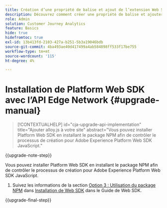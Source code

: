 ```yaml
---
title: Création d’une propriété de balise et ajout de l’extension Web SDK
description: Découvrez comment créer une propriété de balise et ajouter l’extension Web SDK
role: Admin
solution: Customer Journey Analytics
feature: Basics
hide: true
hidefromtoc: true
exl-id: 13b413fd-2103-427a-b251-5b3a19046bdb
source-git-commit: 4ba493ae40d417499a4ab584898ff533f17be755
workflow-type: tm+mt
source-wordcount: '115'
ht-degree: 4%

---
```


# Installation de Platform Web SDK avec l’API Edge Network {#upgrade-manual}

<!-- markdownlint-disable MD034 -->

>[!CONTEXTUALHELP]
>id="cja-upgrade-api-implementation"
>title="Ajouter alloy.js à votre site"
>abstract="Vous pouvez installer Platform Web SDK en installant le package NPM afin de contrôler le processus de création pour Adobe Experience Platform Web SDK JavaScript."

<!-- markdownlint-enable MD034 -->

{{upgrade-note-step}}

Vous pouvez installer Platform Web SDK en installant le package NPM afin de contrôler le processus de création pour Adobe Experience Platform Web SDK JavaScript.

1. Suivez les informations de la section [Option 3 : Utilisation du package NPM](https://experienceleague.adobe.com/en/docs/experience-platform/edge/fundamentals/installing-the-sdk#option-3-using-the-npm-package) dans [Installation de Web SDK](https://experienceleague.adobe.com/en/docs/experience-platform/edge/fundamentals/installing-the-sdk) dans le Guide de Web SDK.

{{upgrade-final-step}}

